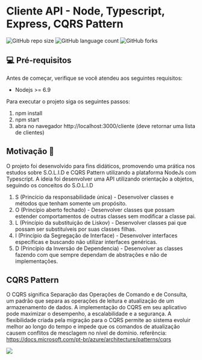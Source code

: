 # Cliente API - Node, Typescript, Express, CQRS Pattern

![GitHub repo size](https://img.shields.io/github/repo-size/willianmarquess/nodetscqrs?style=for-the-badge)
![GitHub language count](https://img.shields.io/github/languages/count/willianmarquess/nodetscqrs?style=for-the-badge)
![GitHub forks](https://img.shields.io/github/forks/willianmarquess/nodetscqrs?style=for-the-badge)

## 💻 Pré-requisitos

Antes de começar, verifique se você atendeu aos seguintes requisitos:
* Nodejs >= 6.9

Para executar o projeto siga os seguintes passos:
1. npm install
2. npm start
3. abra no navegador http://localhost:3000/cliente (deve retornar uma lista de clientes)

## Motivação 	:thought_balloon:

O projeto foi desenvolvido para fins didáticos, promovendo uma prática nos estudos sobre S.O.L.I.D e CQRS Pattern utilizando a plataforma NodeJs com Typescript.
A ideia foi desenvolver uma API utilizando orientação a objetos, seguindo os conceitos do S.O.L.I.D

1. S (Princício da responsabilidade única) - Desenvolver classes e métodos que tenham somente um propósito.
2. O (Princípio aberto fechado) - Desenvolver classes que possam estender comportamentos de outras classes sem modificar a classe pai.
3. L (Princípio da substituição de Liskov) - Desenvolver classes pai que possam ser substituíveis por suas classes filhas.
4. I (Princípio da Segregação de Interface) - Desenvolver interfaces específicas e buscando não utilizar interfaces genéricas.
5. D (Princípio da Inversão de Dependencia) - Desenvolver as classes fazendo com que sempre dependam de abstrações e não de implementações.

## CQRS Pattern

O CQRS significa Separação das Operações de Comando e de Consulta, um padrão que separa as operações de leitura e atualização de um armazenamento de dados. A implementação do CQRS em seu aplicativo pode maximizar o desempenho, a escalabilidade e a segurança. A flexibilidade criada pela migração para o CQRS permite ao sistema evoluir melhor ao longo do tempo e impede que os comandos de atualização causem conflitos de mesclagem no nível de domínio.
referência: https://docs.microsoft.com/pt-br/azure/architecture/patterns/cqrs

<img src="https://miro.medium.com/max/1400/1*9PIFrsO4_ZGes2uTXCVTgQ.png" >



